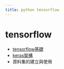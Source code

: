 ```yaml
---
title: python tensorflow
---
```

# tensorflow

+ [tensorflow基礎](basic)
+ [keras架構](keras)
+ 資料集的建立與使用